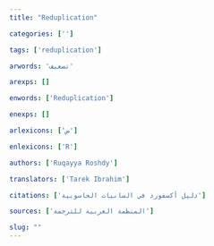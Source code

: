 ```yaml
---
title: "Reduplication"

categories: ['']

tags: ['reduplication']

arwords: 'تضعيف'

arexps: []

enwords: ['Reduplication']

enexps: []

arlexicons: ['ض']

enlexicons: ['R']

authors: ['Ruqayya Roshdy']

translators: ['Tarek Ibrahim']

citations: ['دليل أكسفورد في السانيات الحاسوبية']

sources: ['المنظمة العربية للترجمة']

slug: ""
---
```

